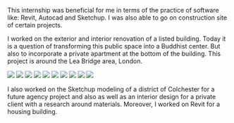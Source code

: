 
This internship was beneficial for me in terms of the practice of software like: Revit, Autocad and Sketchup. I was also able to go on construction site of certain projects. 

I worked on the exterior and interior renovation of a listed building. Today it is a question of transforming this public space into a Buddhist center. But also to incorporate a private apartment at the bottom of the building.
This project is around the Lea Bridge area, London.


![](1.PNG?raw=true)
![](2.PNG?raw=true)
![](3.PNG?raw=true)
![](4.PNG?raw=true)
![](5.PNG?raw=true)
![](6.PNG?raw=true)
![](7.PNG?raw=true)
![](8.png?raw=true)
![](9.png?raw=true)
![](10.png?raw=true)


I also worked on the Sketchup modeling of a district of Colchester for a future agency project and also as well as an interior design for a private client with a research around materials.
Moreover, I worked on Revit for a housing building.


